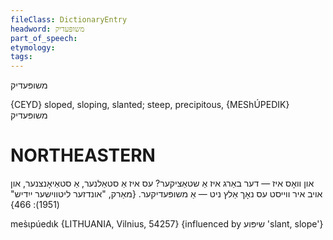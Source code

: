 ```yaml
---
fileClass: DictionaryEntry
headword: משופּעדיק
part_of_speech: 
etymology: 
tags: 
---
```

משופּעדיק

{CEYD}
sloped, sloping, slanted; steep, precipitous,  {MEShÚPEDIK} משופּעדיק

NORTHEASTERN
==============

און וואָס איז — דער באַרג איז אַ שטאַציקער? עס איז אַ סטאַלנער, אַ סטאַיאָנצנער, און אויב איר ווייסט עס נאָך אַלץ ניט — אַ משופּעדיקער.
{מאַרק, "אונדזער ליטווישער ייִדיש" (1951): 466}


mes̀ɩpúedɩk {LITHUANIA, Vilnius, 54257} {influenced by שיפּוע 'slant, slope'}